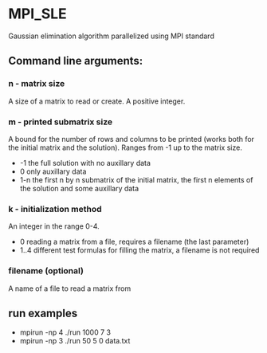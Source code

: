 # MPI_SLE
Gaussian elimination algorithm parallelized using MPI standard

## Command line arguments:

### n - matrix size
A size of a matrix to read or create. A positive integer.

### m - printed submatrix size
A bound for the number of rows and columns to be printed (works both for the initial matrix and the solution). Ranges from -1 up to the matrix size.
* -1    the full solution with no auxillary data
* 0     only auxillary data
* 1-n   the first n by n submatrix of the initial matrix, the first n elements of the solution and some auxillary data

### k - initialization method
An integer in the range 0-4.
* 0     reading a matrix from a file, requires a filename (the last parameter)
* 1..4  different test formulas for filling the matrix, a filename is not required

### filename (optional)
A name of a file to read a matrix from

## run examples
* mpirun -np 4 ./run 1000 7 3
* mpirun -np 3 ./run 50 5 0 data.txt
